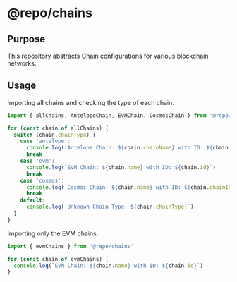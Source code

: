# @repo/chains

## Purpose

This repository abstracts Chain configurations for various blockchain networks.

## Usage

Importing all chains and checking the type of each chain.

```ts
import { allChains, AntelopeChain, EVMChain, CosmosChain } from '@repo/chains'

for (const chain of allChains) {
  switch (chain.chainType) {
    case 'antelope':
      console.log(`Antelope Chain: ${chain.chainName} with ID: ${chain.chainId}`)
      break
    case 'evm':
      console.log(`EVM Chain: ${chain.name} with ID: ${chain.id}`)
      break
    case 'cosmos':
      console.log(`Cosmos Chain: ${chain.name} with ID: ${chain.chainId}`)
      break
    default:
      console.log(`Unknown Chain Type: ${chain.chainType}`)
  }
}

```

Importing only the EVM chains.

```ts
import { evmChains } from '@repo/chains'

for (const chain of evmChains) {
  console.log(`EVM Chain: ${chain.name} with ID: ${chain.id}`)
}